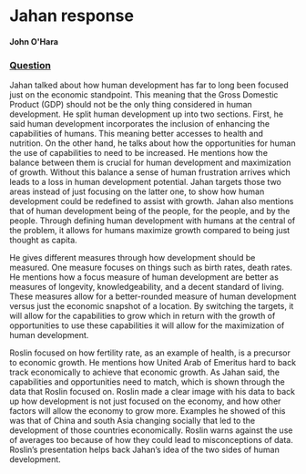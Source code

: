 # Jahan response 

#### John O'Hara

### [Question](https://wicked-problems.github.io/workshop/jahan_rosling)


  Jahan talked about how human development has far to long been focused just on the economic standpoint.  This meaning that the Gross Domestic Product (GDP) should not be the only thing considered in human development.  He split human development up into two sections.  First, he said human development incorporates the inclusion of enhancing the capabilities of humans.  This meaning better accesses to health and nutrition.  On the other hand, he talks about how the opportunities for human the use of capabilities to need to be increased.  He mentions how the balance between them is crucial for human development and maximization of growth.  Without this balance a sense of human frustration arrives which leads to a loss in human development potential.  Jahan targets those two areas instead of just focusing on the latter one, to show how human development could be redefined to assist with growth.  Jahan also mentions that of human development being of the people, for the people, and by the people.  Through defining human development with humans at the central of the problem, it allows for humans maximize growth compared to being just thought as capita.

  He gives different measures through how development should be measured. One measure focuses on things such as birth rates, death rates.   He mentions how a focus measure of human development are better as measures of longevity, knowledgeability, and a decent standard of living.  These measures allow for a better-rounded measure of human development versus just the economic snapshot of a location.  By switching the targets, it will allow for the capabilities to grow which in return with the growth of opportunities to use these capabilities it will allow for the maximization of human development. 

  Roslin focused on how fertility rate, as an example of health, is a precursor to economic growth.  He mentions how United Arab of Emeritus hard to back track economically to achieve that economic growth.  As Jahan said, the capabilities and opportunities need to match, which is shown through the data that Roslin focused on.  Roslin made a clear image with his data to back up how development is not just focused on the economy, and how other factors will allow the economy to grow more.  Examples he showed of this was that of China and south Asia changing socially that led to the development of those countries economically.  Roslin warns against the use of averages too because of how they could lead to misconceptions of data.  Roslin’s presentation helps back Jahan’s idea of the two sides of human development. 
